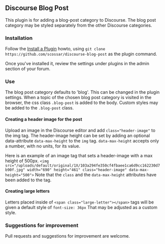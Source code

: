 ## Discourse Blog Post

This plugin is for adding a blog-post category to Discourse. The blog post category
may be styled separately from the other Discourse categories.

### Installation

Follow the [Install a Plugin](https://meta.discourse.org/t/install-a-plugin/19157) howto, using
`git clone https://github.com/scossar/discourse-blog-post` as the plugin command.

Once you've installed it, review the settings under plugins in the admin section of your
forum.


### Use

The blog post category defaults to 'blog'. This can be changed in the plugin settings.
When a topic of the chosen blog post category is visited in the browser, the css class
`.blog-post` is added to the body. Custom styles may be added to the `.blog-post` class.


#### Creating a header image for the post

Upload an image in the Discourse editor and add `class="header-image"` to the img tag.
The header-image height can be set by adding an optional data-attribute `data-max-height` to the
`img` tag. `data-max-height` accepts only a number, with no units, for its value.

Here is an example of an image tag that sets a header-image with a max height of 500px.
`<img src="/uploads/default/original/1X/103a294fe350cf4fbaee1ca6d9cc162230d7b90f.jpg" width="690" height="461" class="header-image" data-max-height="500">`
Note that the `class` and the `data-max-height` attributes have been added to the tag.

#### Creating large letters

Letters placed inside of `<span class="large-letter"></span>` tags will be given a default
style of `font-size: 36px` That may be adjusted as a custom style.

### Suggestions for improvement

Pull requests and suggestions for improvement are welcome.
